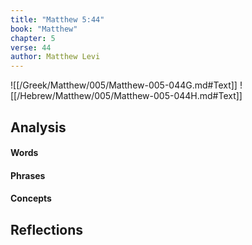 ```yaml
---
title: "Matthew 5:44"
book: "Matthew"
chapter: 5
verse: 44
author: Matthew Levi
---
```

![[/Greek/Matthew/005/Matthew-005-044G.md#Text]]
![[/Hebrew/Matthew/005/Matthew-005-044H.md#Text]]

## Analysis

#### Words

#### Phrases

#### Concepts

## Reflections
